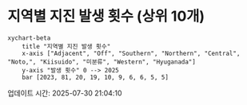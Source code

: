 # 지역별 지진 발생 횟수 (상위 10개)

```mermaid
xychart-beta
    title "지역별 지진 발생 횟수"
    x-axis ["Adjacent", "Off", "Southern", "Northern", "Central", "Noto,", "Kiisuido", "미분류", "Western", "Hyuganada"]
    y-axis "발생 횟수" 0 --> 2025
    bar [2023, 81, 20, 19, 10, 9, 6, 6, 5, 5]
```

업데이트 시간: 2025-07-30 21:04:10
